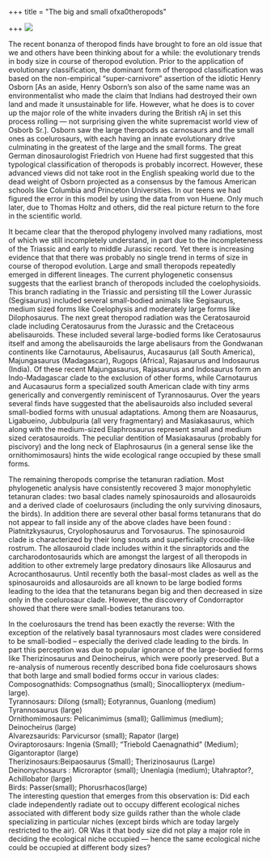 +++
title = "The big and small ofxa0theropods"

+++
[![](https://i2.wp.com/bp3.blogger.com/_ZhvcTTaaD_4/Rn1Nv05tXAI/AAAAAAAAALM/rxvTZMzZ1Jo/s320/majungasaurus.jpg)](http://bp3.blogger.com/_ZhvcTTaaD_4/Rn1Nv05tXAI/AAAAAAAAALM/rxvTZMzZ1Jo/s1600-h/majungasaurus.jpg)

The recent bonanza of theropod finds have brought to fore an old issue
that we and others have been thinking about for a while: the
evolutionary trends in body size in course of theropod evolution. Prior
to the application of evolutionary classification, the dominant form of
theropod classification was based on the non-empirical “super-carnivore”
assertion of the idiotic Henry Osborn \[As an aside, Henry Osborn’s son
also of the same name was an environmentalist who made the claim that
Indians had destroyed their own land and made it unsustainable for life.
However, what he does is to cover up the major role of the white
invaders during the British rAj in set this process rolling — not
surprising given the white supremacist world view of Osborb Sr.\].
Osborn saw the large theropods as carnosaurs and the small ones as
coelurosaurs, with each having an innate evolutionary drive culminating
in the greatest of the large and the small forms. The great German
dinosaurologist Friedrich von Huene had first suggested that this
typological classification of theropods is probably incorrect. However,
these advanced views did not take root in the English speaking world due
to the dead weight of Osborn projected as a consensus by the famous
American schools like Columbia and Princeton Universities. In our teens
we had figured the error in this model by using the data from von Huene.
Only much later, due to Thomas Holtz and others, did the real picture
return to the fore in the scientific world.

It became clear that the theropod phylogeny involved many radiations,
most of which we still incompletely understand, in part due to the
incompleteness of the Triassic and early to middle Jurassic record. Yet
there is increasing evidence that that there was probably no single
trend in terms of size in course of theropod evolution. Large and small
theropods repeatedly emerged in different lineages. The current
phylogenetic consensus suggests that the earliest branch of theropods
included the coelophysioids. This branch radiating in the Triassic and
persisting till the Lower Jurassic (Segisaurus) included several
small-bodied animals like Segisaurus, medium sized forms like
Coelophysis and moderately large forms like Dilophosaurus. The next
great theropod radiation was the Ceratosauroid clade including
Ceratosaurus from the Jurassic and the Cretaceous abelisauroids. These
included several large-bodied forms like Ceratosaurus itself and among
the abelisauroids the large abelisaurs from the Gondwanan continents
like Carnotaurus, Abelisaurus, Aucasaurus (all South America),
Majungasaurus (Madagascar), Rugops (Africa), Rajasaurus and Indosaurus
(India). Of these recent Majungasaurus, Rajasaurus and Indosaurus form
an Indo-Madagascar clade to the exclusion of other forms, while
Carnotaurus and Aucasaurus form a specialized south American clade with
tiny arms generically and convergently reminiscent of Tyrannosaurus.
Over the years several finds have suggested that the abelisauroids also
included several small-bodied forms with unusual adaptations. Among them
are Noasaurus, Ligabueino, Jubbulpuria (all very fragmentary) and
Masiakasaurus, which along with the medium-sized Elaphrosaurus represent
small and medium sized ceratosauroids. The peculiar dentition of
Masiakasaurus (probably for piscivory) and the long neck of
Elaphrosaurus (in a general sense like the ornithomimosaurs) hints the
wide ecological range occupied by these small forms.

The remaining theropods comprise the tetanuran radiation. Most
phylogenetic analysis have consistently recovered 3 major monophyletic
tetanuran clades: two basal clades namely spinosauroids and allosauroids
and a derived clade of coelurosaurs (including the only surviving
dinosaurs, the birds). In addition there are several other basal forms
tetanurans that do not appear to fall inside any of the above clades
have been found : Piatnitzkysaurus, Cryolophosaurus and Torvosaurus. The
spinosauroid clade is characterized by their long snouts and
superficially crocodile-like rostrum. The allosauroid clade includes
within it the sinraptorids and the carcharodontosaurids which are
amongst the largest of all theropods in addition to other extremely
large predatory dinosaurs like Allosaurus and Acrocanthosaurus. Until
recently both the basal-most clades as well as the spinosauroids and
allosauroids are all known to be large bodied forms leading to the idea
that the tetanurans began big and then decreased in size only in the
coelurosaur clade. However, the discovery of Condorraptor showed that
there were small-bodies tetanurans too.

In the coelurosaurs the trend has been exactly the reverse: With the
exception of the relatively basal tyrannosaurs most clades were
considered to be small-bodied – especially the derived clade leading to
the birds. In part this perception was due to popular ignorance of the
large-bodied forms like Therizinosaurus and Deinocheirus, which were
poorly preserved. But a re-analysis of numerous recently described bona
fide coelurosaurs shows that both large and small bodied forms occur in
various clades:  
Composognathids: Compsognathus (small); Sinocalliopteryx
(medium-large).  
Tyrannosaurs: Dilong (small); Eotyrannus, Guanlong (medium)
Tyrannosaurus (large)  
Ornithomimosaurs: Pelicanimimus (small); Gallimimus (medium);
Deinocheirus (large)  
Alvarezsaurids: Parvicursor (small); Rapator (large)  
Oviraptorosaurs: Ingenia (Small); “Triebold Caenagnathid” (Medium);
Gigantoraptor (large)  
Therizinosaurs:Beipaosaurus (Small); Therizinosaurus (Large)  
Deinonychosaurs : Microraptor (small); Unenlagia (medium); Utahraptor?,
Achillobator (large)  
Birds: Passer(small); Phorusrhacos(large)  
The interesting question that emerges from this observation is: Did each
clade independently radiate out to occupy different ecological niches
associated with different body size guilds rather than the whole clade
specializing in particular niches (except birds which are today largely
restricted to the air). OR Was it that body size did not play a major
role in deciding the ecological niche occupied — hence the same
ecological niche could be occupied at different body sizes?

